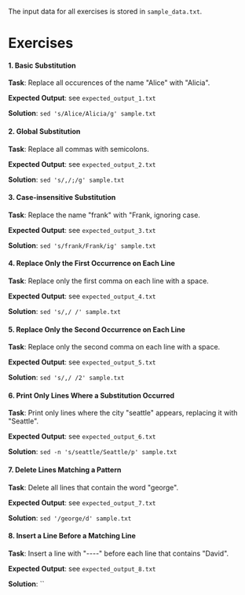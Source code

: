 The input data for all exercises is stored in `sample_data.txt`.

# Exercises

#### 1. Basic Substitution

**Task**: Replace all occurences of the name "Alice" with "Alicia".

**Expected Output**: see `expected_output_1.txt`

**Solution**: `sed 's/Alice/Alicia/g' sample.txt`


#### 2. Global Substitution

**Task**: Replace all commas with semicolons.

**Expected Output**: see `expected_output_2.txt` 

**Solution**: `sed 's/,/;/g' sample.txt`


#### 3. Case-insensitive Substitution 

**Task**: Replace the name "frank" with "Frank, ignoring case.

**Expected Output**: see `expected_output_3.txt`

**Solution**: `sed 's/frank/Frank/ig' sample.txt`


#### 4. Replace Only the First Occurrence on Each Line

**Task**: Replace only the first comma on each line with a space.

**Expected Output**: see `expected_output_4.txt` 

**Solution**: `sed 's/,/ /' sample.txt`


#### 5. Replace Only the Second Occurrence on Each Line 

**Task**: Replace only the second comma on each line with a space.

**Expected Output**: see `expected_output_5.txt` 

**Solution**: `sed 's/,/ /2' sample.txt`


#### 6. Print Only Lines Where a Substitution Occurred

**Task**: Print only lines where the city "seattle" appears, replacing it with "Seattle".

**Expected Output**: see `expected_output_6.txt` 

**Solution**: `sed -n 's/seattle/Seattle/p' sample.txt`


#### 7. Delete Lines Matching a Pattern

**Task**: Delete all lines that contain the word "george".

**Expected Output**: see `expected_output_7.txt` 

**Solution**: `sed '/george/d' sample.txt`


#### 8. Insert a Line Before a Matching Line

**Task**: Insert a line with "----" before each line that contains "David".

**Expected Output**: see `expected_output_8.txt` 

**Solution**: ``

